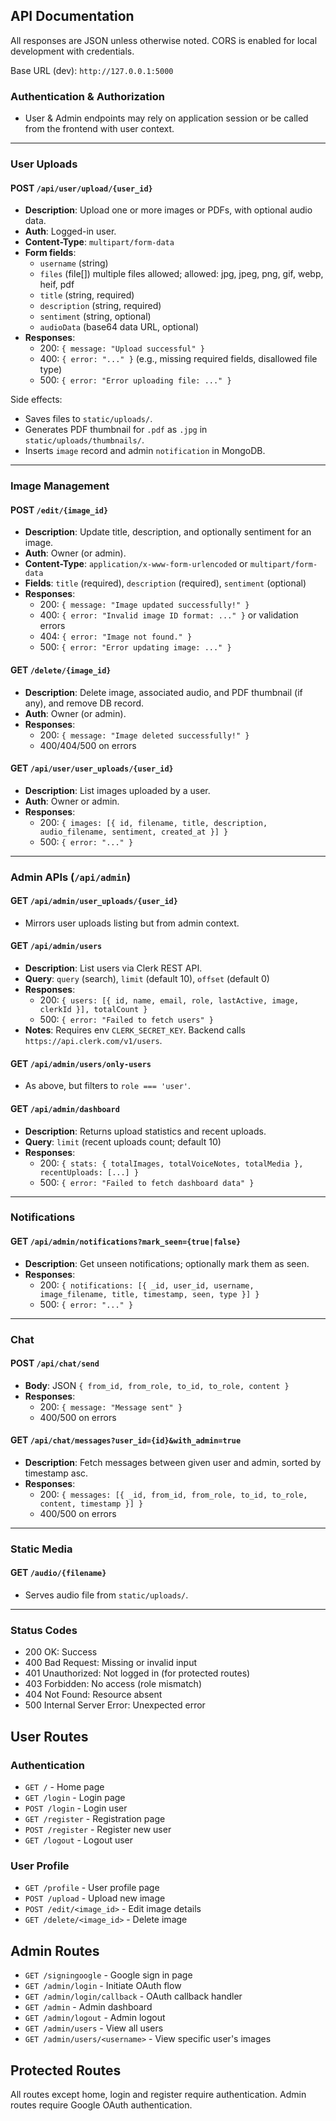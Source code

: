 ## API Documentation

All responses are JSON unless otherwise noted. CORS is enabled for local development with credentials.

Base URL (dev): `http://127.0.0.1:5000`

### Authentication & Authorization
- User & Admin endpoints may rely on application session or be called from the frontend with user context.

---

### User Uploads

#### POST `/api/user/upload/{user_id}`
- **Description**: Upload one or more images or PDFs, with optional audio data.
- **Auth**: Logged-in user.
- **Content-Type**: `multipart/form-data`
- **Form fields**:
  - `username` (string)
  - `files` (file[]) multiple files allowed; allowed: jpg, jpeg, png, gif, webp, heif, pdf
  - `title` (string, required)
  - `description` (string, required)
  - `sentiment` (string, optional)
  - `audioData` (base64 data URL, optional)
- **Responses**:
  - 200: `{ message: "Upload successful" }`
  - 400: `{ error: "..." }` (e.g., missing required fields, disallowed file type)
  - 500: `{ error: "Error uploading file: ..." }`

Side effects:
- Saves files to `static/uploads/`.
- Generates PDF thumbnail for `.pdf` as `.jpg` in `static/uploads/thumbnails/`.
- Inserts `image` record and admin `notification` in MongoDB.

---

### Image Management

#### POST `/edit/{image_id}`
- **Description**: Update title, description, and optionally sentiment for an image.
- **Auth**: Owner (or admin).
- **Content-Type**: `application/x-www-form-urlencoded` or `multipart/form-data`
- **Fields**: `title` (required), `description` (required), `sentiment` (optional)
- **Responses**:
  - 200: `{ message: "Image updated successfully!" }`
  - 400: `{ error: "Invalid image ID format: ..." }` or validation errors
  - 404: `{ error: "Image not found." }`
  - 500: `{ error: "Error updating image: ..." }`

#### GET `/delete/{image_id}`
- **Description**: Delete image, associated audio, and PDF thumbnail (if any), and remove DB record.
- **Auth**: Owner (or admin).
- **Responses**:
  - 200: `{ message: "Image deleted successfully!" }`
  - 400/404/500 on errors

#### GET `/api/user/user_uploads/{user_id}`
- **Description**: List images uploaded by a user.
- **Auth**: Owner or admin.
- **Responses**:
  - 200: `{ images: [{ id, filename, title, description, audio_filename, sentiment, created_at }] }`
  - 500: `{ error: "..." }`

---

### Admin APIs (`/api/admin`)

#### GET `/api/admin/user_uploads/{user_id}`
- Mirrors user uploads listing but from admin context.

#### GET `/api/admin/users`
- **Description**: List users via Clerk REST API.
- **Query**: `query` (search), `limit` (default 10), `offset` (default 0)
- **Responses**:
  - 200: `{ users: [{ id, name, email, role, lastActive, image, clerkId }], totalCount }`
  - 500: `{ error: "Failed to fetch users" }`
- **Notes**: Requires env `CLERK_SECRET_KEY`. Backend calls `https://api.clerk.com/v1/users`.

#### GET `/api/admin/users/only-users`
- As above, but filters to `role === 'user'`.

#### GET `/api/admin/dashboard`
- **Description**: Returns upload statistics and recent uploads.
- **Query**: `limit` (recent uploads count; default 10)
- **Responses**:
  - 200: `{ stats: { totalImages, totalVoiceNotes, totalMedia }, recentUploads: [...] }`
  - 500: `{ error: "Failed to fetch dashboard data" }`

---

### Notifications

#### GET `/api/admin/notifications?mark_seen={true|false}`
- **Description**: Get unseen notifications; optionally mark them as seen.
- **Responses**:
  - 200: `{ notifications: [{ _id, user_id, username, image_filename, title, timestamp, seen, type }] }`
  - 500: `{ error: "..." }`

---

### Chat

#### POST `/api/chat/send`
- **Body**: JSON `{ from_id, from_role, to_id, to_role, content }`
- **Responses**:
  - 200: `{ message: "Message sent" }`
  - 400/500 on errors

#### GET `/api/chat/messages?user_id={id}&with_admin=true`
- **Description**: Fetch messages between given user and admin, sorted by timestamp asc.
- **Responses**:
  - 200: `{ messages: [{ _id, from_id, from_role, to_id, to_role, content, timestamp }] }`
  - 400/500 on errors

---

### Static Media

#### GET `/audio/{filename}`
- Serves audio file from `static/uploads/`.

---

### Status Codes
- 200 OK: Success
- 400 Bad Request: Missing or invalid input
- 401 Unauthorized: Not logged in (for protected routes)
- 403 Forbidden: No access (role mismatch)
- 404 Not Found: Resource absent
- 500 Internal Server Error: Unexpected error

## User Routes

### Authentication
- `GET /` - Home page
- `GET /login` - Login page
- `POST /login` - Login user
- `GET /register` - Registration page
- `POST /register` - Register new user
- `GET /logout` - Logout user

### User Profile
- `GET /profile` - User profile page
- `POST /upload` - Upload new image
- `POST /edit/<image_id>` - Edit image details
- `GET /delete/<image_id>` - Delete image

## Admin Routes
- `GET /signingoogle` - Google sign in page
- `GET /admin/login` - Initiate OAuth flow
- `GET /admin/login/callback` - OAuth callback handler
- `GET /admin` - Admin dashboard
- `GET /admin/logout` - Admin logout
- `GET /admin/users` - View all users
- `GET /admin/users/<username>` - View specific user's images

## Protected Routes
All routes except home, login and register require authentication.
Admin routes require Google OAuth authentication.

